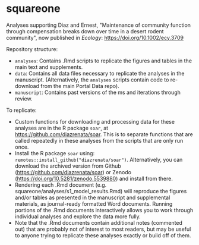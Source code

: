 # squareone

Analyses supporting Diaz and Ernest, "Maintenance of community function through compensation breaks down over time in a desert rodent community", now published in _Ecology_: https://doi.org/10.1002/ecy.3709

Repository structure:

- `analyses`: Contains .Rmd scripts to replicate the figures and tables in the main text and supplements.
- `data`: Contains all data files necessary to replicate the analyses in the manuscript. (Alternatively, the `analyses` scripts contain code to re-download from the main Portal Data repo).
- `manuscript`: Contains past versions of the ms and iterations through review.  

To replicate:

* Custom functions for downloading and processing data for these analyses are in the R package `soar`, at https://github.com/diazrenata/soar. This is to separate functions that are  called repeatedly in these analyses from the scripts that are only run once.
*  Install the R package `soar` using: `remotes::install_github("diazrenata/soar")`. Alternatively, you can download the archived version from Github (https://github.com/diazrenata/soar) or Zenodo (https://doi.org/10.5281/zenodo.5539880) and install from there. 
* Rendering each .Rmd document (e.g. squareone/analyses/s1_model_results.Rmd) will reproduce the figures and/or tables as presented in the manuscript and supplemental materials, as journal-ready formatted Word documents. Running portions of the .Rmd documents interactively allows you to work through individual analyses and explore the data more fully.
* Note that the .Rmd documents contain additional notes (commented out) that are probably not of interest to most readers, but may be useful to anyone trying to replicate these analyses exactly or build off of them. 
